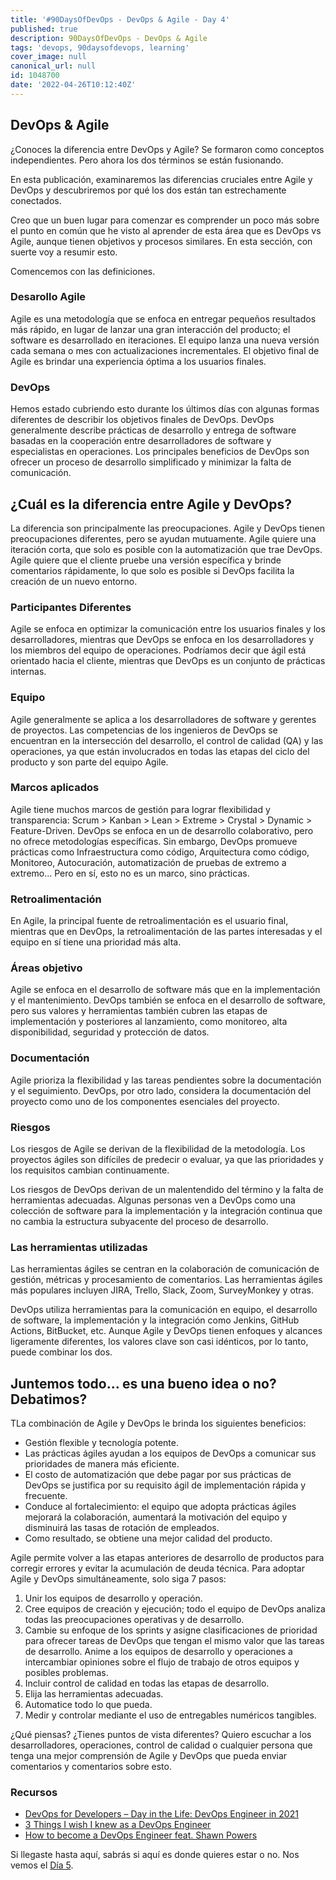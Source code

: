 ```yaml
---
title: '#90DaysOfDevOps - DevOps & Agile - Day 4'
published: true
description: 90DaysOfDevOps - DevOps & Agile
tags: 'devops, 90daysofdevops, learning'
cover_image: null
canonical_url: null
id: 1048700
date: '2022-04-26T10:12:40Z'
---
```


## DevOps & Agile

¿Conoces la diferencia entre DevOps y Agile? Se formaron como conceptos independientes. Pero ahora los dos términos se están fusionando.

En esta publicación, examinaremos las diferencias cruciales entre Agile y DevOps y descubriremos por qué los dos están tan estrechamente conectados.

Creo que un buen lugar para comenzar es comprender un poco más sobre el punto en común que he visto al aprender de esta área que es DevOps vs Agile, aunque tienen objetivos y procesos similares. En esta sección, con suerte voy a resumir esto.

Comencemos con las definiciones.

### Desarollo Agile

Agile es una metodología que se enfoca en entregar pequeños resultados más rápido, en lugar de lanzar una gran interacción del producto; el software es desarrollado en iteraciones. El equipo lanza una nueva versión cada semana o mes con actualizaciones incrementales. El objetivo final de Agile es brindar una experiencia óptima a los usuarios finales.

### DevOps

Hemos estado cubriendo esto durante los últimos días con algunas formas diferentes de describir los objetivos finales de DevOps. DevOps generalmente describe prácticas de desarrollo y entrega de software basadas en la cooperación entre desarrolladores de software y especialistas en operaciones. Los principales beneficios de DevOps son ofrecer un proceso de desarrollo simplificado y minimizar la falta de comunicación.

## ¿Cuál es la diferencia entre Agile y DevOps?

La diferencia son principalmente las preocupaciones. Agile y DevOps tienen preocupaciones diferentes, pero se ayudan mutuamente. Agile quiere una iteración corta, que solo es posible con la automatización que trae DevOps. Agile quiere que el cliente pruebe una versión específica y brinde comentarios rápidamente, lo que solo es posible si DevOps facilita la creación de un nuevo entorno.

### Participantes Diferentes

Agile se enfoca en optimizar la comunicación entre los usuarios finales y los desarrolladores, mientras que DevOps se enfoca en los desarrolladores y los miembros del equipo de operaciones. Podríamos decir que ágil está orientado hacia el cliente, mientras que DevOps es un conjunto de prácticas internas.

### Equipo

Agile generalmente se aplica a los desarrolladores de software y gerentes de proyectos. Las competencias de los ingenieros de DevOps se encuentran en la intersección del desarrollo, el control de calidad (QA) y las operaciones, ya que están involucrados en todas las etapas del ciclo del producto y son parte del equipo Agile.

### Marcos aplicados

Agile tiene muchos marcos de gestión para lograr flexibilidad y transparencia: Scrum > Kanban > Lean > Extreme > Crystal > Dynamic > Feature-Driven. DevOps se enfoca en un de desarrollo colaborativo, pero no ofrece metodologías específicas. Sin embargo, DevOps promueve prácticas como Infraestructura como código, Arquitectura como código, Monitoreo, Autocuración, automatización de pruebas de extremo a extremo... Pero en sí, esto no es un marco, sino prácticas.

### Retroalimentación

En Agile, la principal fuente de retroalimentación es el usuario final, mientras que en DevOps, la retroalimentación de las partes interesadas y el equipo en sí tiene una prioridad más alta.

### Áreas objetivo

Agile se enfoca en el desarrollo de software más que en la implementación y el mantenimiento. DevOps también se enfoca en el desarrollo de software, pero sus valores y herramientas también cubren las etapas de implementación y posteriores al lanzamiento, como monitoreo, alta disponibilidad, seguridad y protección de datos.

### Documentación

Agile prioriza la flexibilidad y las tareas pendientes sobre la documentación y el seguimiento. DevOps, por otro lado, considera la documentación del proyecto como uno de los componentes esenciales del proyecto.

### Riesgos

Los riesgos de Agile se derivan de la flexibilidad de la metodología. Los proyectos ágiles son difíciles de predecir o evaluar, ya que las prioridades y los requisitos cambian continuamente.

Los riesgos de DevOps derivan de un malentendido del término y la falta de herramientas adecuadas. Algunas personas ven a DevOps como una colección de software para la implementación y la integración continua que no cambia la estructura subyacente del proceso de desarrollo.

### Las herramientas utilizadas

Las herramientas ágiles se centran en la colaboración de comunicación de gestión, métricas y procesamiento de comentarios. Las herramientas ágiles más populares incluyen JIRA, Trello, Slack, Zoom, SurveyMonkey y otras.

DevOps utiliza herramientas para la comunicación en equipo, el desarrollo de software, la implementación y la integración como Jenkins, GitHub Actions, BitBucket, etc. Aunque Agile y DevOps tienen enfoques y alcances ligeramente diferentes, los valores clave son casi idénticos, por lo tanto, puede combinar los dos.

## Juntemos todo… es una bueno idea o no? Debatimos?

TLa combinación de Agile y DevOps le brinda los siguientes beneficios:

- Gestión flexible y tecnología potente.
- Las prácticas ágiles ayudan a los equipos de DevOps a comunicar sus prioridades de manera más eficiente.
- El costo de automatización que debe pagar por sus prácticas de DevOps se justifica por su requisito ágil de implementación rápida y frecuente.
- Conduce al fortalecimiento: el equipo que adopta prácticas ágiles mejorará la colaboración, aumentará la motivación del equipo y disminuirá las tasas de rotación de empleados.
- Como resultado, se obtiene una mejor calidad del producto.

Agile permite volver a las etapas anteriores de desarrollo de productos para corregir errores y evitar la acumulación de deuda técnica. Para adoptar Agile y DevOps simultáneamente, solo siga 7 pasos:

1. Unir los equipos de desarrollo y operación.
2. Cree equipos de creación y ejecución; todo el equipo de DevOps analiza todas las preocupaciones operativas y de desarrollo.
3. Cambie su enfoque de los sprints y asigne clasificaciones de prioridad para ofrecer tareas de DevOps que tengan el mismo valor que las tareas de desarrollo. Anime a los equipos de desarrollo y operaciones a intercambiar opiniones sobre el flujo de trabajo de otros equipos y posibles problemas.
4. Incluir control de calidad en todas las etapas de desarrollo.
5. Elija las herramientas adecuadas.
6. Automatice todo lo que pueda.
7. Medir y controlar mediante el uso de entregables numéricos tangibles.

¿Qué piensas? ¿Tienes puntos de vista diferentes? Quiero escuchar a los desarrolladores, operaciones, control de calidad o cualquier persona que tenga una mejor comprensión de Agile y DevOps que pueda enviar comentarios y comentarios sobre esto.

### Recursos

-   [DevOps for Developers – Day in the Life: DevOps Engineer in 2021](https://www.youtube.com/watch?v=2JymM0YoqGA)
-   [3 Things I wish I knew as a DevOps Engineer](https://www.youtube.com/watch?v=udRNM7YRdY4)
-   [How to become a DevOps Engineer feat. Shawn Powers](https://www.youtube.com/watch?v=kDQMjAQNvY4)

Si llegaste hasta aquí, sabrás si aquí es donde quieres estar o no. Nos vemos el [Día 5](day05.md).
